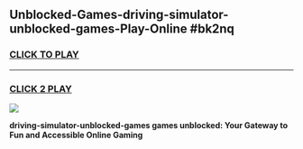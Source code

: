 
## Unblocked-Games-driving-simulator-unblocked-games-Play-Online #bk2nq
<h3>
<a href="https://news.freeplayer.one?title=driving-simulator-unblocked-games&ref=3">CLICK TO PLAY</a></h3>
<hr>

<h3>
<a href="https://news.freeplayer.one?title=driving-simulator-unblocked-games&ref=3">CLICK 2 PLAY</a>
  
</h3>

<a href="https://news.freeplayer.one?title=driving-simulator-unblocked-games&ref=3"><img src="https://clearcache.store/games.png"></a>


**driving-simulator-unblocked-games games unblocked: Your Gateway to Fun and Accessible Online Gaming**
